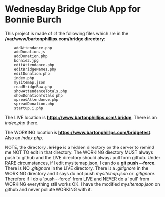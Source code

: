# Wednesday Bridge Club App for Bonnie Burch

This project is made of of the following files which are in the **/var/www/bartonphillips.com/bridge directory**:

```
    addAttendance.php
    addDonation.js
    addDonation.php
    bonnie3.jpg
    editAttendance.php
    editBridgeNames.php
    editDonation.php
    index.php
    mysitemap.json
    readBridgeRaw.php
    showAttendanceTotals.php
    showDonationTotals.php
    spreadAttendance.php
    spreadDonation.php
    startup.i.php
```

The LIVE location is <b>https://www.bartonphillips.com/.bridge</b>. There is an <i>index.php</i> there.

The WORKING location is <b>https://www.bartonphillips.com/bridgetest</b>. Also an <i>index.php</i>.

NOTE, the directory <b>.bridge</b> is a hidden directory on the server to remind me NOT TO edit in that directory.
The WORKING directory MUST always push to github and the LIVE directory should always pull form github.
Under RARE circumstances, if I edit mysitemap.json, I can do a <b>git push --force</b>. There is NO <i>.gitignore</i>
in the LIVE directory. There is a <i>.gitignore</i> in the WORKING directory and it says do not push 
<i>mysitemap.json</i> or <i>.gitignore</i>. Therefore if I do a 'push --force' from LIVE and NEVER do a 'pull' from
WORKING everything still works OK. I have the modified <i>mysitemap.json</i> on github and never pollute WORKING with it.

